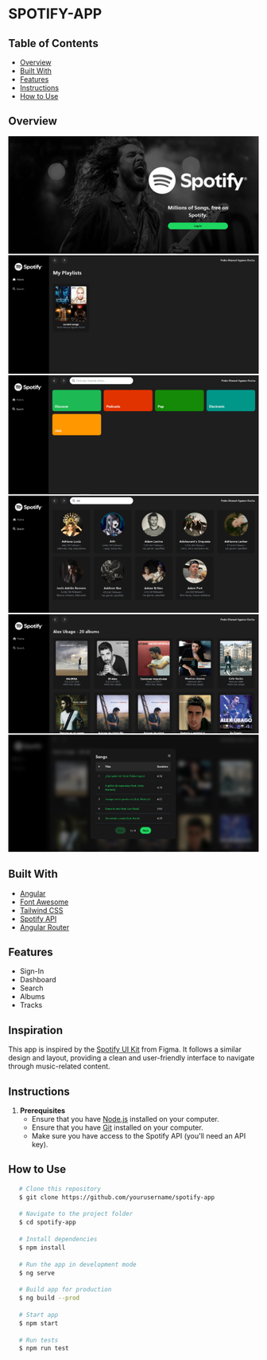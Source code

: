 
# SPOTIFY-APP

## Table of Contents
- [Overview](#overview)
- [Built With](#built-with)
- [Features](#features)
- [Instructions](#instructions)
- [How to Use](#how-to-use)

## Overview
![Auth](/public/assets/images/sign-in.PNG)
![Dashboard](/public/assets/images/home.PNG)
![Search](/public/assets/images/searched-init.PNG)
![Search](/public/assets/images/searched-two.PNG)
![Albums](/public/assets/images/albums.PNG)
![Tracks](/public/assets/images/songs.PNG)


## Built With
- [Angular](https://angular.io/)
- [Font Awesome](https://fontawesome.com/)
- [Tailwind CSS](https://tailwindcss.com/)
- [Spotify API](https://developer.spotify.com/)
- [Angular Router](https://angular.io/guide/router)

## Features
- Sign-In
- Dashboard
- Search
- Albums
- Tracks

## Inspiration
This app is inspired by the [Spotify UI Kit](https://www.figma.com/design/eFrlbCLS6zHD9xGj7RmSse/Spotify-UI---Free-UI-Kit-(Recreated)-(Community)?node-id=0-346&t=1BPhx9bfPPgAnpI6-0) from Figma. It follows a similar design and layout, providing a clean and user-friendly interface to navigate through music-related content.

## Instructions

1. **Prerequisites**
   - Ensure that you have [Node.js](https://nodejs.org/es/) installed on your computer.
   - Ensure that you have [Git](https://git-scm.com/downloads) installed on your computer.
   - Make sure you have access to the Spotify API (you'll need an API key).

## How to Use

```bash
   # Clone this repository
   $ git clone https://github.com/yourusername/spotify-app

   # Navigate to the project folder
   $ cd spotify-app

   # Install dependencies
   $ npm install 

   # Run the app in development mode
   $ ng serve

   # Build app for production
   $ ng build --prod

   # Start app
   $ npm start

   # Run tests
   $ npm run test
```